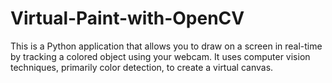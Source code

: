 # Virtual-Paint-with-OpenCV
This is a Python application that allows you to draw on a screen in real-time by tracking a colored object using your webcam. It uses computer vision techniques, primarily color detection, to create a virtual canvas.
